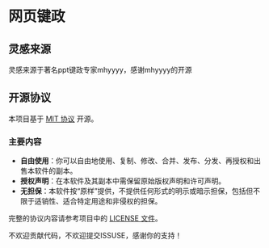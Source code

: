 # 网页键政

## 灵感来源

灵感来源于著名ppt键政专家mhyyyy，感谢mhyyyy的开源

## 开源协议

本项目基于 [MIT 协议](LICENSE) 开源。

### 主要内容

- **自由使用**：你可以自由地使用、复制、修改、合并、发布、分发、再授权和出售本软件的副本。
- **授权声明**：在本软件及其副本中需保留原始版权声明和许可声明。
- **无担保**：本软件按“原样”提供，不提供任何形式的明示或暗示担保，包括但不限于适销性、适合特定用途和非侵权的担保。

完整的协议内容请参考项目中的 [LICENSE 文件](LICENSE)。

不欢迎贡献代码，不欢迎提交ISSUSE，感谢你的支持！